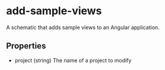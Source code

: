 # add-sample-views

A schematic that adds sample views to an Angular application.

## Properties

- project (string)
 The name of a project to modify